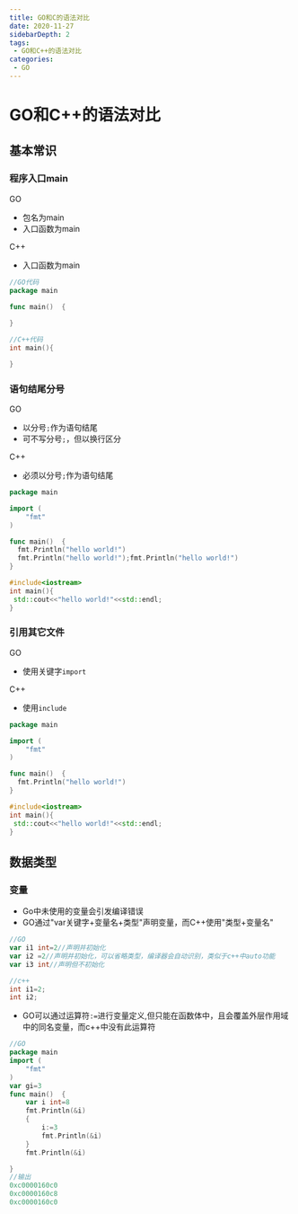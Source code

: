 ```yaml
---
title: GO和C的语法对比
date: 2020-11-27
sidebarDepth: 2
tags:
 - GO和C++的语法对比
categories:
 - GO
---
```

# GO和C++的语法对比
## 基本常识
### 程序入口main
GO
- 包名为main
- 入口函数为main

C++
- 入口函数为main
  
```GO
//GO代码
package main

func main()  {
	
}
```
```c++
//C++代码
int main(){

}
```
### 语句结尾分号
GO
- 以分号`;`作为语句结尾
- 可不写分号`;`，但以换行区分

C++
- 必须以分号`;`作为语句结尾

```GO
package main

import (
	"fmt"
)

func main()  {
  fmt.Println("hello world!")
  fmt.Println("hello world!");fmt.Println("hello world!")
}
```
```c++
#include<iostream>
int main(){
 std::cout<<"hello world!"<<std::endl;
}
```
### 引用其它文件
GO 
- 使用关键字`import`

C++
- 使用`include`

```GO
package main

import (
	"fmt"
)

func main()  {
  fmt.Println("hello world!")
}
```
```c++
#include<iostream>
int main(){
 std::cout<<"hello world!"<<std::endl;
}
```
## 数据类型
### 变量
- Go中未使用的变量会引发编译错误
- GO通过"var关键字+变量名+类型"声明变量，而C++使用"类型+变量名"
```GO
//GO
var i1 int=2//声明并初始化
var i2 =2//声明并初始化，可以省略类型，编译器会自动识别，类似于c++中auto功能
var i3 int//声明但不初始化
```
```c++
//c++
int i1=2;
int i2;
```
- GO可以通过运算符`:=`进行变量定义,但只能在函数体中，且会覆盖外层作用域中的同名变量，而c++中没有此运算符
```GO
//GO
package main
import (
	"fmt"
)
var gi=3
func main()  {
	var i int=8
	fmt.Println(&i)
	{
		i:=3
		fmt.Println(&i)
	}
	fmt.Println(&i)

}
//输出
0xc0000160c0
0xc0000160c8
0xc0000160c0
```
